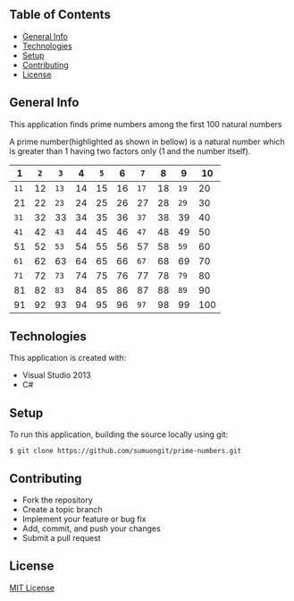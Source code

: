 ## Table of Contents
* [General Info](#general-info)
* [Technologies](#technologies)
* [Setup](#setup)
* [Contributing](#contributing)
* [License](#license)

## General Info
This application finds prime numbers among the first 100 natural numbers

A prime number(highlighted as shown in bellow) is a natural number which is greater than 1 having two factors only (1 and the number itself).

 |  1  |`2` | `3` | 4  |`5`  | 6  | `7` | 8  | 9  | 10 | 
 |-----|----|-----|----|-----|----|-----|----|----|----|
 | `11`| 12 | `13`| 14 | 15  | 16 | `17`| 18 |`19`| 20 |
 |  21 | 22 | `23`| 24 | 25  | 26 |  27 | 28 |`29`| 30 |
 | `31`| 32 |  33 | 34 | 35  | 36 | `37`| 38 | 39 | 40 |
 | `41`| 42 | `43`| 44 | 45  | 46 | `47`| 48 | 49 | 50 |
 |  51 | 52 | `53`| 54 | 55  | 56 |  57 | 58 |`59`| 60 |
 | `61`| 62 |  63 | 64 | 65  | 66 | `67`| 68 | 69 | 70 |
 | `71`| 72 | `73`| 74 | 75  | 76 |  77 | 78 |`79`| 80 |
 |  81 | 82 | `83`| 84 | 85  | 86 |  87 | 88 |`89`| 90 |
 |  91 | 92 |  93 | 94 | 95  | 96 | `97`| 98 | 99 | 100|

## Technologies
This application is created with:
* Visual Studio 2013
* C# 
	
## Setup
To run this application, building the source locally using git:

```
$ git clone https://github.com/sumuongit/prime-numbers.git

```

## Contributing
* Fork the repository
* Create a topic branch
* Implement your feature or bug fix
* Add, commit, and push your changes
* Submit a pull request

## License
[MIT License](https://github.com/sumuongit/prime-numbers/blob/master/LICENSE)

